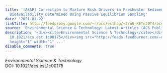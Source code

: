```yaml
---
title: '[ASAP] Correction to Mixture Risk Drivers in Freshwater Sediments and Their
  Bioavailability Determined Using Passive Equilibrium Sampling'
date: '2021-01-22'
linkTitle: http://feedproxy.google.com/~r/acs/esthag/~3/nG-KETe20Y4/acs.est.1c00175
source: 'Environmental Science & Technology: Latest Articles (ACS Publications)'
description: '<div><cite>Environmental Science & Technology</cite></div><div>DOI:
  10.1021/acs.est.1c00175</div><img src="http://feeds.feedburner.com/~r/acs/esthag/~4/nG-KETe20Y4"
  height="1" width="1" ...'
disable_comments: true
---
```

<div><cite>Environmental Science & Technology</cite></div><div>DOI: 10.1021/acs.est.1c00175</div><img src="http://feeds.feedburner.com/~r/acs/esthag/~4/nG-KETe20Y4" height="1" width="1" ...